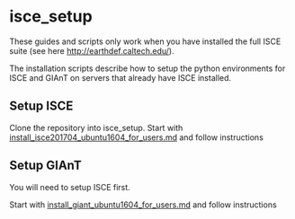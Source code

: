 # isce_setup
These guides and scripts only work when you have installed the full ISCE suite (see here http://earthdef.caltech.edu/).

The installation scripts describe how to setup the python environments for ISCE and GIAnT on servers that already have ISCE installed.

## Setup ISCE
Clone the repository into isce_setup.
Start with [install_isce201704_ubuntu1604_for_users.md](install_isce201704_ubuntu1604_for_users.md) and follow instructions

## Setup GIAnT
You will need to setup ISCE first.

Start with [install_giant_ubuntu1604_for_users.md](install_giant_ubuntu1604_for_users.md) and follow instructions

